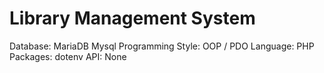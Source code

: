 # Library Management System

Database: MariaDB Mysql
Programming Style: OOP / PDO
Language: PHP
Packages: dotenv
API: None
